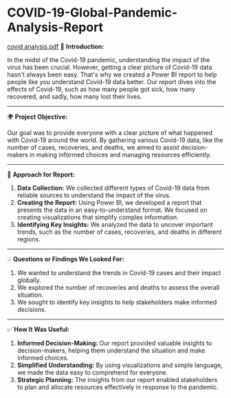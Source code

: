 # COVID-19-Global-Pandemic-Analysis-Report
[covid  analysis.pdf](https://github.com/AkshayShirbhate09/COVID-19-Global-Pandemic-Analysis-Report/files/14385200/covid.analysis.pdf)
🌟 **Introduction:**

In the midst of the Covid-19 pandemic, understanding the impact of the virus has been crucial. However, getting a clear picture of Covid-19 data hasn't always been easy. That's why we created a Power BI report to help people like you understand Covid-19 data better. Our report dives into the effects of Covid-19, such as how many people got sick, how many recovered, and sadly, how many lost their lives.

--------------------------------------------------------------------------------------------------------------------------------------------------------------------------------------
🌍 **Project Objective:**

Our goal was to provide everyone with a clear picture of what happened with Covid-19 around the world. By gathering various Covid-19 data, like the number of cases, recoveries, and deaths, we aimed to assist decision-makers in making informed choices and managing resources efficiently.

--------------------------------------------------------------------------------------------------------------------------------------------------------------------------------------
🚀 **Approach for Report:**

  1. **Data Collection:** We collected different types of Covid-19 data from reliable sources to understand the impact of the virus.
  2. **Creating the Report:** Using Power BI, we developed a report that presents the data in an easy-to-understand format. We focused on creating visualizations that simplify complex information.
  3. **Identifying Key Insights:** We analyzed the data to uncover important trends, such as the number of cases, recoveries, and deaths in different regions.
--------------------------------------------------------------------------------------------------------------------------------------------------------------------------------------

💡 **Questions or Findings We Looked For:**

  1. We wanted to understand the trends in Covid-19 cases and their impact globally.
  2.  We explored the number of recoveries and deaths to assess the overall situation.
  3.  We sought to identify key insights to help stakeholders make informed decisions.
--------------------------------------------------------------------------------------------------------------------------------------------------------------------------------------

✅ **How It Was Useful:**

  1. **Informed Decision-Making:** Our report provided valuable insights to decision-makers, helping them understand the situation and make informed choices.
  2. **Simplified Understanding:** By using visualizations and simple language, we made the data easy to comprehend for everyone.
  3. **Strategic Planning:** The insights from our report enabled stakeholders to plan and allocate resources effectively in response to the pandemic.


